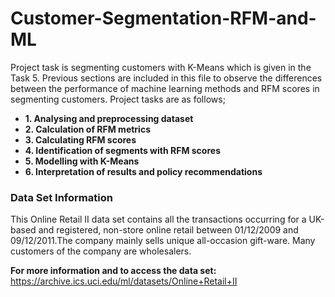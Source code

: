 # Customer-Segmentation-RFM-and-ML

Project task is segmenting customers with K-Means which is given in the Task 5. Previous sections are included in this file to observe the differences between the performance of machine learning methods and RFM scores in segmenting customers. Project tasks are as follows;

- **1. Analysing and preprocessing dataset**
- **2. Calculation of RFM metrics**
- **3. Calculating RFM scores**
- **4. Identification of segments with RFM scores**
- **5. Modelling with K-Means**
- **6. Interpretation of results and policy recommendations**

### Data Set Information

This Online Retail II data set contains all the transactions occurring for a UK-based and registered, non-store online retail between 01/12/2009 and 09/12/2011.The company mainly sells unique all-occasion gift-ware. Many customers of the company are wholesalers.

**For more information and to access the data set:** https://archive.ics.uci.edu/ml/datasets/Online+Retail+II
